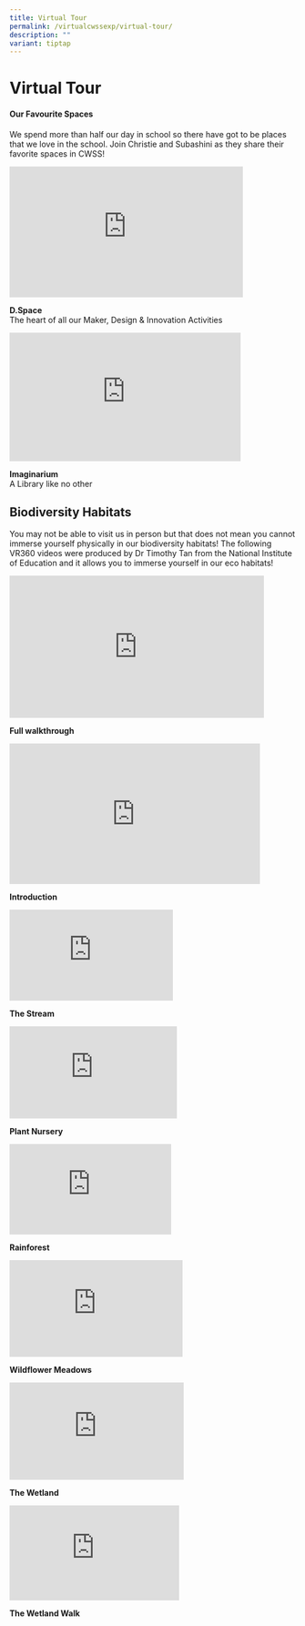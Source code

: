 ```yaml
---
title: Virtual Tour
permalink: /virtualcwssexp/virtual-tour/
description: ""
variant: tiptap
---
```

# Virtual Tour
#### Our Favourite Spaces
We spend more than half our day in school so there have got to be places that we love in the school. Join Christie and Subashini as they share their favorite spaces in CWSS!


<iframe width="410" height="230" src="https://www.youtube.com/embed/i1A5WyJT0WM" title="CWSS Virtual Tour: D.Space" frameborder="0" allow="accelerometer; autoplay; clipboard-write; encrypted-media; gyroscope; picture-in-picture" allowfullscreen=""></iframe>

**D.Space**  
The heart of all our Maker, Design &amp; Innovation Activities


<iframe width="406" height="226" src="https://www.youtube.com/embed/QVht91Odg9I" title="CWSS Virtual Tour: The Imaginarium" frameborder="0" allow="accelerometer; autoplay; clipboard-write; encrypted-media; gyroscope; picture-in-picture" allowfullscreen=""></iframe>

**Imaginarium**  
A Library like no other


Biodiversity Habitats
---------------------

You may not be able to visit us in person but that does not mean you cannot immerse yourself physically in our biodiversity habitats! The following VR360 videos were produced by Dr Timothy Tan from the National Institute of Education and it allows you to immerse yourself in our eco habitats!

<iframe width="447" height="250" src="https://www.youtube.com/embed/Je0x4Qmvt2w" title="VR360 CWSS Eco Habitats (Full Walkthrough)" frameborder="0" allow="accelerometer; autoplay; clipboard-write; encrypted-media; gyroscope; picture-in-picture" allowfullscreen=""></iframe>

**Full walkthrough**


<iframe width="440" height="247" src="https://www.youtube.com/embed/zLHkIyJ6uZo" title="VR360 CWSS Eco-Habitats - Introduction" frameborder="0" allow="accelerometer; autoplay; clipboard-write; encrypted-media; gyroscope; picture-in-picture" allowfullscreen=""></iframe>

**Introduction**


<iframe width="287" height="160" src="https://www.youtube.com/embed/5ALgkkdNqfk" title="VR360 CWSS Eco-Habitats - The Stream" frameborder="0" allow="accelerometer; autoplay; clipboard-write; encrypted-media; gyroscope; picture-in-picture" allowfullscreen=""></iframe>

**The Stream**

<iframe width="294" height="162" src="https://www.youtube.com/embed/KL6NvDgx-Ms" title="VR360 CWSS Eco-Habitats - Plant Nursery" frameborder="0" allow="accelerometer; autoplay; clipboard-write; encrypted-media; gyroscope; picture-in-picture" allowfullscreen=""></iframe>

**Plant Nursery**


<iframe width="284" height="159" src="https://www.youtube.com/embed/NZFMtDpigSw" title="VR360 CWSS Eco-Habitats - Rainforest" frameborder="0" allow="accelerometer; autoplay; clipboard-write; encrypted-media; gyroscope; picture-in-picture" allowfullscreen=""></iframe>

**Rainforest**

<iframe width="304" height="170" src="https://www.youtube.com/embed/DfJ1Hf7BeBw" title="VR360 CWSS Eco-Habitats - Wildflower Meadows" frameborder="0" allow="accelerometer; autoplay; clipboard-write; encrypted-media; gyroscope; picture-in-picture" allowfullscreen=""></iframe>

**Wildflower Meadows**


<iframe width="306" height="171" src="https://www.youtube.com/embed/S2Ir2PbWbXY" title="VR360 CWSS Eco-Habitats - The Wetland" frameborder="0" allow="accelerometer; autoplay; clipboard-write; encrypted-media; gyroscope; picture-in-picture" allowfullscreen=""></iframe>

**The Wetland**

<iframe width="298" height="167" src="https://www.youtube.com/embed/QDiXXfHzw2g" title="VR360 CWSS Eco Habitats - The Wetland Walk" frameborder="0" allow="accelerometer; autoplay; clipboard-write; encrypted-media; gyroscope; picture-in-picture" allowfullscreen=""></iframe>

**The Wetland Walk**